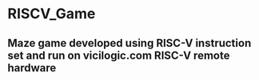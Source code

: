 # RISCV_Game
## Maze game developed using RISC-V instruction set and run on vicilogic.com RISC-V remote hardware

